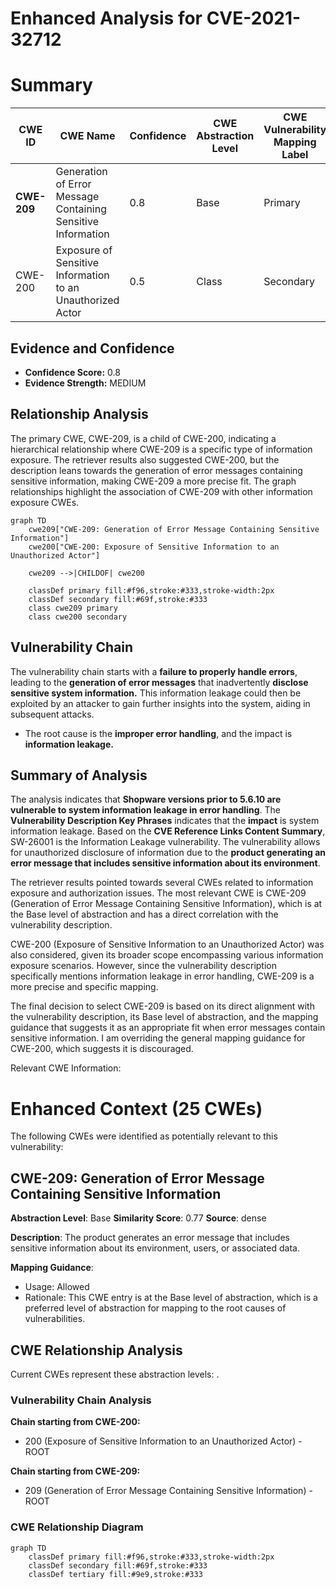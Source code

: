 # Enhanced Analysis for CVE-2021-32712

# Summary
| CWE ID | CWE Name | Confidence | CWE Abstraction Level | CWE Vulnerability Mapping Label | CWE-Vulnerability Mapping Notes |
|---|---|---|---|---|---|
| **CWE-209** | Generation of Error Message Containing Sensitive Information | 0.8 | Base | Primary | Allowed |
| CWE-200 | Exposure of Sensitive Information to an Unauthorized Actor | 0.5 | Class | Secondary | Discouraged |

## Evidence and Confidence

*   **Confidence Score:** 0.8
*   **Evidence Strength:** MEDIUM

## Relationship Analysis
The primary CWE, CWE-209, is a child of CWE-200, indicating a hierarchical relationship where CWE-209 is a specific type of information exposure. The retriever results also suggested CWE-200, but the description leans towards the generation of error messages containing sensitive information, making CWE-209 a more precise fit. The graph relationships highlight the association of CWE-209 with other information exposure CWEs.

```mermaid
graph TD
    cwe209["CWE-209: Generation of Error Message Containing Sensitive Information"]
    cwe200["CWE-200: Exposure of Sensitive Information to an Unauthorized Actor"]
    
    cwe209 -->|CHILDOF| cwe200

    classDef primary fill:#f96,stroke:#333,stroke-width:2px
    classDef secondary fill:#69f,stroke:#333
    class cwe209 primary
    class cwe200 secondary
```

## Vulnerability Chain
The vulnerability chain starts with a **failure to properly handle errors**, leading to the **generation of error messages** that inadvertently **disclose sensitive system information.** This information leakage could then be exploited by an attacker to gain further insights into the system, aiding in subsequent attacks.
  - The root cause is the **improper error handling**, and the impact is **information leakage.**

## Summary of Analysis
The analysis indicates that **Shopware versions prior to 5.6.10 are vulnerable to system information leakage in error handling**. The **Vulnerability Description Key Phrases** indicates that the **impact** is system information leakage. Based on the **CVE Reference Links Content Summary**, SW-26001 is the Information Leakage vulnerability. The vulnerability allows for unauthorized disclosure of information due to the **product generating an error message that includes sensitive information about its environment**.

The retriever results pointed towards several CWEs related to information exposure and authorization issues. The most relevant CWE is CWE-209 (Generation of Error Message Containing Sensitive Information), which is at the Base level of abstraction and has a direct correlation with the vulnerability description.

CWE-200 (Exposure of Sensitive Information to an Unauthorized Actor) was also considered, given its broader scope encompassing various information exposure scenarios. However, since the vulnerability description specifically mentions information leakage in error handling, CWE-209 is a more precise and specific mapping.

The final decision to select CWE-209 is based on its direct alignment with the vulnerability description, its Base level of abstraction, and the mapping guidance that suggests it as an appropriate fit when error messages contain sensitive information. I am overriding the general mapping guidance for CWE-200, which suggests it is discouraged.

Relevant CWE Information:

# Enhanced Context (25 CWEs)
The following CWEs were identified as potentially relevant to this vulnerability:

## CWE-209: Generation of Error Message Containing Sensitive Information
**Abstraction Level**: Base
**Similarity Score**: 0.77
**Source**: dense

**Description**:
The product generates an error message that includes sensitive information about its environment, users, or associated data.

**Mapping Guidance**:
- Usage: Allowed
- Rationale: This CWE entry is at the Base level of abstraction, which is a preferred level of abstraction for mapping to the root causes of vulnerabilities.


## CWE Relationship Analysis

Current CWEs represent these abstraction levels: .


### Vulnerability Chain Analysis

**Chain starting from CWE-200:**
- 200 (Exposure of Sensitive Information to an Unauthorized Actor) - ROOT


**Chain starting from CWE-209:**
- 209 (Generation of Error Message Containing Sensitive Information) - ROOT



### CWE Relationship Diagram

```mermaid
graph TD
    classDef primary fill:#f96,stroke:#333,stroke-width:2px
    classDef secondary fill:#69f,stroke:#333
    classDef tertiary fill:#9e9,stroke:#333
```